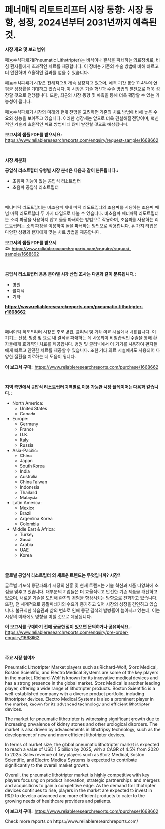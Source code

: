 <p><h1>페너매틱 리토트리프터 시장 동향: 시장 동향, 성장, 2024년부터 2031년까지 예측된 것.</h1></p><p><strong>시장 개요 및 보고 범위</strong></p>
<p><p>페늄수식파쇄기(Pneumatic Lithotripter)는 비석이나 결석을 파쇄하는 의료장비로, 비침 환자들에게 효과적인 치료를 제공합니다. 이 장비는 기존의 수술 방법에 비해 빠르고 더 안전하며 효율적인 결과를 얻을 수 있습니다.</p><p>페늄수식파쇄기 시장은 전체적으로 계속 성장하고 있으며, 예측 기간 동안 11.4%의 연평균 성장률을 기대하고 있습니다. 이 시장은 기술 혁신과 수술 방법의 발전으로 더욱 성장할 것으로 전망됩니다. 또한, 최근의 시장 동향 및 예측을 통해 더욱 확장할 수 있는 가능성이 큽니다.</p><p>페늄수식파쇄기 시장의 미래와 현재 전망을 고려하면 기존의 치료 방법에 비해 높은 수요와 성능을 보여주고 있습니다. 이러한 성장세는 앞으로 더욱 견실해질 전망이며, 혁신적인 기술과 효율적인 치료 방법이 더 많이 발전할 것으로 예상됩니다.</p></p>
<p><strong>보고서의 샘플 PDF를 받으세요:</strong> <a href="https://www.reliableresearchreports.com/enquiry/request-sample/1668662">https://www.reliableresearchreports.com/enquiry/request-sample/1668662</a></p>
<p>&nbsp;</p>
<p><strong>시장 세분화</strong></p>
<p><strong>공압식 리소트립터 유형별 시장 분석은 다음과 같이 분류됩니다.:</strong></p>
<p><ul><li>초음파 기능이 없는 공압식 리소트립터</li><li>초음파 공압식 리소트립터</li></ul></p>
<p>&nbsp;</p>
<p><p>페너마틱 리도트립터는 비초음파 페네 마틱 리도트립터와 초음파를 사용하는 초음파 페넘 마틱 리도트립터 두 가지 타입으로 나눌 수 있습니다. 비초음파 페너마틱 리도트립터는 소리 파장을 사용하지 않고 돌을 파쇄하는 방법으로 작용하며, 초음파를 사용하는 리도트립터는 소리 파장을 이용하여 돌을 파쇄하는 방법으로 작용합니다. 두 가지 타입은 다양한 상황과 환자에게 맞는 치료 방법을 제공합니다.</p></p>
<p><strong>보고서의 샘플 PDF를 받으세요:</strong>&nbsp;<a href="https://www.reliableresearchreports.com/enquiry/request-sample/1668662">https://www.reliableresearchreports.com/enquiry/request-sample/1668662</a></p>
<p>&nbsp;</p>
<p><strong> 공압식 리소트립터 응용 분야별 시장 산업 조사는 다음과 같이 분류됩니다.:</strong></p>
<p><ul><li>병원</li><li>클리닉</li><li>기타</li></ul></p>
<p><strong><a href="https://www.reliableresearchreports.com/pneumatic-lithotripter-r1668662">https://www.reliableresearchreports.com/pneumatic-lithotripter-r1668662</a></strong></p>
<p>&nbsp;</p>
<p><p>폐너마틱 리토트리터 시장은 주로 병원, 클리닉 및 기타 의료 시설에서 사용됩니다. 이 기기는 신장, 방광 및 요로 내 결석을 파쇄하는 데 사용되며 비침습적인 수술을 통해 환자들에게 효과적인 치료를 제공합니다. 병원 및 클리닉에서 이 기기를 사용하여 환자들에게 빠르고 안전한 치료를 제공할 수 있습니다. 또한 기타 의료 시설에서도 사용되어 다양한 질환을 치료하는 데 도움이 됩니다.</p></p>
<p><strong>이 보고서 구매:</strong>&nbsp; <a href="https://www.reliableresearchreports.com/purchase/1668662">https://www.reliableresearchreports.com/purchase/1668662</a></p>
<p>&nbsp;</p>
<p><strong>지역 측면에서 공압식 리소트립터 지역별로 이용 가능한 시장 플레이어는 다음과 같습니다.:</strong></p>
<p><ul>
    <li>
        North America:
        <ul>
            <li>United States</li>
            <li>Canada</li>
        </ul>
    </li>
    <li>
        Europe:
        <ul>
            <li>Germany</li>
            <li>France</li>
            <li>U.K.</li>
            <li>Italy</li>
            <li>Russia</li>
        </ul>
    </li>
    <li>
        Asia-Pacific:
        <ul>
            <li>China</li>
            <li>Japan</li>
            <li>South Korea</li>
            <li>India</li>
            <li>Australia</li>
            <li>China Taiwan</li>
            <li>Indonesia</li>
            <li>Thailand</li>
            <li>Malaysia</li>
        </ul>
    </li>
    <li>
        Latin America:
        <ul>
            <li>Mexico</li>
            <li>Brazil</li>
            <li>Argentina Korea</li>
            <li>Colombia</li>
        </ul>
    </li>
    <li>
        Middle East & Africa:
        <ul>
            <li>Turkey</li>
            <li>Saudi</li>
            <li>Arabia</li>
            <li>UAE</li>
            <li>Korea</li>
        </ul>
    </li>
    </ul></p>
<p>&nbsp;</p>
<p><strong>글로벌 공압식 리소트립터 의 새로운 트렌드는 무엇입니까? 시장?</strong></p>
<p><p>글로벌 기포식 콩팥파쇄기 시장의 신흥 및 현재 트렌드는 기술 혁신과 제품 다양화에 초점을 맞추고 있습니다. 대부분의 기업들은 더 효율적이고 안전한 기존 제품을 개선하고 있으며, 새로운 기술을 도입해 환자의 경험을 향상시키는 방향으로 진화하고 있습니다. 또한, 전 세계적으로 콩팥파쇄기의 수요가 증가하고 있어 시장의 성장을 견인하고 있습니다. 불규칙한 식습관과 삶의 변화로 인해 콩팥 결석의 발병률이 높아지고 있는데, 이는 시장의 미래에도 영향을 미칠 것으로 예상됩니다.</p></p>
<p><strong>이 보고서를 구매하기 전에 궁금한 점이 있으면 문의하거나 공유하세요.</strong>- <a href="https://www.reliableresearchreports.com/enquiry/pre-order-enquiry/1668662">https://www.reliableresearchreports.com/enquiry/pre-order-enquiry/1668662</a></p>
<p>&nbsp;</p>
<p><strong>주요 시장 참여자</strong></p>
<p><p>Pneumatic Lithotripter Market players such as Richard-Wolf, Storz Medical, Boston Scientific, and Electro Medical Systems are some of the key players in the market. Richard-Wolf is known for its innovative medical devices and has a strong presence in the global market. Storz Medical is another leading player, offering a wide range of lithotripter products. Boston Scientific is a well-established company with a diverse product portfolio, including lithotripter devices. Electro Medical Systems is also a prominent player in the market, known for its advanced technology and efficient lithotripter devices.</p><p>The market for pneumatic lithotripter is witnessing significant growth due to increasing prevalence of kidney stones and other urological disorders. The market is also driven by advancements in lithotripsy technology, such as the development of new and more efficient lithotripter devices.</p><p>In terms of market size, the global pneumatic lithotripter market is expected to reach a value of USD 1.5 billion by 2025, with a CAGR of 4.5% from 2020 to 2025. Sales revenue of key players such as Storz Medical, Boston Scientific, and Electro Medical Systems is expected to contribute significantly to the overall market growth.</p><p>Overall, the pneumatic lithotripter market is highly competitive with key players focusing on product innovation, strategic partnerships, and mergers and acquisitions to gain a competitive edge. As the demand for lithotripter devices continues to rise, players in the market are expected to invest in R&D to develop advanced and more efficient products to cater to the growing needs of healthcare providers and patients.</p></p>
<p><strong>이 보고서 구매:</strong>&nbsp;&nbsp;<a href="https://www.reliableresearchreports.com/purchase/1668662">https://www.reliableresearchreports.com/purchase/1668662</a></p>
<p>Check more reports on https://www.reliableresearchreports.com/</p>